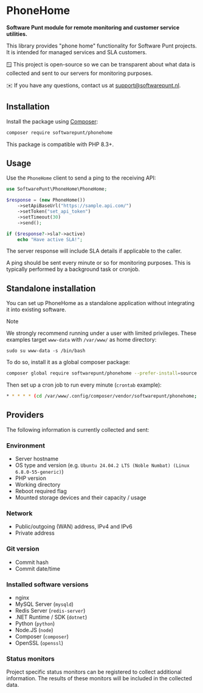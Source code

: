 # PhoneHome
**Software Punt module for remote monitoring and customer service utilities.**

This library provides "phone home" functionality for Software Punt projects. It is intended for managed services and SLA customers.

🪟 This project is open-source so we can be transparent about what data is collected and sent to our servers for monitoring purposes.

✉️ If you have any questions, contact us at [support@softwarepunt.nl](mailto:support@softwarepunt.nl).

## Installation

Install the package using [Composer](https://getcomposer.org/):

```bash
composer require softwarepunt/phonehome
```

This package is compatible with PHP 8.3+.

## Usage

Use the `PhoneHome` client to send a ping to the receiving API:

```php
use SoftwarePunt\PhoneHome\PhoneHome;

$response = (new PhoneHome())
    ->setApiBaseUrl("https://sample.api.com/")
    ->setToken("set_api_token")
    ->setTimeout(30)
    ->send();

if ($response?->sla?->active)
    echo "Have active SLA!";
```

The server response will include SLA details if applicable to the caller.

A ping should be sent every minute or so for monitoring purposes. This is typically performed by a background task or cronjob.

## Standalone installation
You can set up PhoneHome as a standalone application without integrating it into existing software.

> [!NOTE]  
> We strongly recommend running under a user with limited privileges. These examples target `www-data` with `/var/www/` as home directory:
> 
> ```
> sudo su www-data -s /bin/bash
> ```

To do so, install it as a global composer package:
```bash
composer global require softwarepunt/phonehome --prefer-install=source
```

Then set up a cron job to run every minute (`crontab` example):
```bash
* * * * * (cd /var/www/.config/composer/vendor/softwarepunt/phonehome; TOKEN=SET_ME /var/www/.config/composer/vendor/bin/sp-phone-home)
```

## Providers
The following information is currently collected and sent:

### Environment
 - Server hostname
 - OS type and version (e.g. `Ubuntu 24.04.2 LTS (Noble Numbat) (Linux 6.8.0-55-generic)`)
 - PHP version
 - Working directory
 - Reboot required flag
 - Mounted storage devices and their capacity / usage

### Network
 - Public/outgoing (WAN) address, IPv4 and IPv6
 - Private address

### Git version
 - Commit hash
 - Commit date/time

### Installed software versions
 - nginx
 - MySQL Server (`mysqld`)
 - Redis Server (`redis-server`)
 - .NET Runtime / SDK (`dotnet`)
 - Python (`python`)
 - Node.JS (`node`)
 - Composer (`composer`)
 - OpenSSL (`openssl`)

### Status monitors

Project specific status monitors can be registered to collect additional information. The results of these monitors will be included in the collected data.